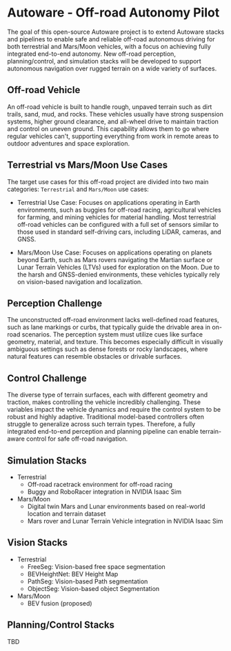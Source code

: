 # Autoware - Off-road Autonomy Pilot
The goal of this open-source Autoware project is to extend Autoware stacks and pipelines to enable safe and reliable off-road autonomous driving for both terrestrial and Mars/Moon vehicles, with a focus on achieving fully integrated end-to-end autonomy. New off-road perception, planning/control, and simulation stacks will be developed to support autonomous navigation over rugged terrain on a wide variety of surfaces.

## Off-road Vehicle
An off-road vehicle is built to handle rough, unpaved terrain such as dirt trails, sand, mud, and rocks. These vehicles usually have strong suspension systems, higher ground clearance, and all-wheel drive to maintain traction and control on uneven ground. This capability allows them to go where regular vehicles can't, supporting everything from work in remote areas to outdoor adventures and space exploration.

## Terrestrial vs Mars/Moon Use Cases
The target use cases for this off-road project are divided into two main categories: `Terrestrial` and `Mars/Moon` use cases:

- Terrestrial Use Case: Focuses on applications operating in Earth environments, such as buggies for off-road racing, agricultural vehicles for farming, and mining vehicles for material handling. Most terrestrial off-road vehicles can be configured with a full set of sensors similar to those used in standard self-driving cars, including LiDAR, cameras, and GNSS.

- Mars/Moon Use Case: Focuses on applications operating on planets beyond Earth, such as Mars rovers navigating the Martian surface or Lunar Terrain Vehicles (LTVs) used for exploration on the Moon. Due to the harsh and GNSS-denied environments, these vehicles typically rely on vision-based navigation and localization.

## Perception Challenge
The unconstructed off-road environment lacks well-defined road features, such as lane markings or curbs, that typically guide the drivable area in on-road scenarios. The perception system must utilize cues like surface geometry, material, and texture. This becomes especially difficult in visually ambiguous settings such as dense forests or rocky landscapes, where natural features can resemble obstacles or drivable surfaces.

## Control Challenge
The diverse type of terrain surfaces, each with different geometry and traction, makes controlling the vehicle incredibly challenging. These variables impact the vehicle dynamics and require the control system to be robust and highly adaptive. Traditional model-based controllers often struggle to generalize across such terrain types. Therefore, a fully integrated end-to-end perception and planning pipeline can enable terrain-aware control for safe off-road navigation.

## Simulation Stacks
- Terrestrial
  - Off-road racetrack environment for off-road racing
  - Buggy and RoboRacer integration in NVIDIA Isaac Sim
- Mars/Moon
  - Digital twin Mars and Lunar environments based on real-world location and terrain dataset
  - Mars rover and Lunar Terrain Vehicle integration in NVIDIA Isaac Sim

## Vision Stacks
- Terrestrial
  - FreeSeg: Vision-based free space segmentation
  - BEVHeightNet: BEV Height Map
  - PathSeg: Vision-based Path segmentation
  - ObjectSeg: Vision-based object Segmentation
- Mars/Moon
  - BEV fusion (proposed)

## Planning/Control Stacks
TBD
